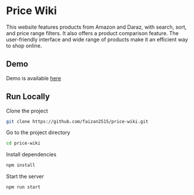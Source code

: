 # Price Wiki

This website features products from Amazon and Daraz, with search, sort, and price range filters. It also offers a product comparison feature. The user-friendly interface and wide range of products make it an efficient way to shop online.

## Demo

Demo is available [here](https://price-wiki.netlify.app/)

## Run Locally

Clone the project

```bash
git clone https://github.com/faizan2515/price-wiki.git
```

Go to the project directory

```bash
cd price-wiki
```

Install dependencies

```bash
npm install
```

Start the server

```bash
npm run start
```
